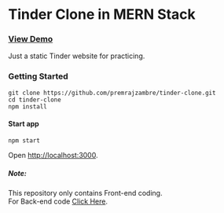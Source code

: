 # Tinder Clone in MERN Stack

### [View Demo](https://tinder-clone-premrajzambre.vercel.app/) <br>
Just a static Tinder website for practicing.

### Getting Started
```
git clone https://github.com/premrajzambre/tinder-clone.git
cd tinder-clone
npm install
```
#### Start app
```
npm start
```

Open [http://localhost:3000](http://localhost:3000).<br>

##### Note: <br>
This repository only contains Front-end coding.<br>
For Back-end code [Click Here](https://github.com/premrajzambre/tinder-backend).